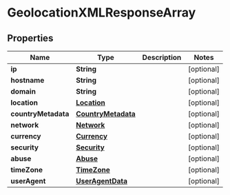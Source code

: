 

# GeolocationXMLResponseArray


## Properties

| Name | Type | Description | Notes |
|------------ | ------------- | ------------- | -------------|
|**ip** | **String** |  |  [optional] |
|**hostname** | **String** |  |  [optional] |
|**domain** | **String** |  |  [optional] |
|**location** | [**Location**](Location.md) |  |  [optional] |
|**countryMetadata** | [**CountryMetadata**](CountryMetadata.md) |  |  [optional] |
|**network** | [**Network**](Network.md) |  |  [optional] |
|**currency** | [**Currency**](Currency.md) |  |  [optional] |
|**security** | [**Security**](Security.md) |  |  [optional] |
|**abuse** | [**Abuse**](Abuse.md) |  |  [optional] |
|**timeZone** | [**TimeZone**](TimeZone.md) |  |  [optional] |
|**userAgent** | [**UserAgentData**](UserAgentData.md) |  |  [optional] |



